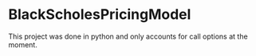 # BlackScholesPricingModel
This project was done in python and only accounts for call options at the moment.
